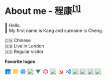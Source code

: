 <h1>About me - 程康<sup><a href="https://translate.google.com/#view=home&op=translate&sl=zh-CN&tl=en&text=%E7%A8%8B%E5%BA%B7" alt="How to pronounce 程康">[1]</a></sup></h1>

💬 Hello. <br/>💬 My first name is Kang and surname is Cheng.

🇨🇳 Chinese <br/>🇬🇧 Live in London <br/>🇺🇸 Regular visitor

<strong>Favorite logos</strong>

<p>
  <img src="https://raw.githubusercontent.com/PKief/vscode-material-icon-theme/master/icons/typescript.svg" width="20" height="20" />
  <img src="https://raw.githubusercontent.com/PKief/vscode-material-icon-theme/master/icons/javascript.svg" width="20" height="20" />
  <img src="https://raw.githubusercontent.com/PKief/vscode-material-icon-theme/master/icons/react_ts.svg" width="20" height="20" />
  <img src="https://redux.js.org/img/redux.svg" width="20" height="20" />
  <img src="https://raw.githubusercontent.com/PKief/vscode-material-icon-theme/master/icons/vue.svg" width="20" height="20" />
  <img src="https://raw.githubusercontent.com/PKief/vscode-material-icon-theme/master/icons/graphql.svg" width="20" height="20" />
  <img src="https://firebase.google.com/downloads/brand-guidelines/SVG/logo-logomark.svg" width="20" height="20" />
  <img src="https://raw.githubusercontent.com/PKief/vscode-material-icon-theme/master/icons/swift.svg" width="20" height="20" />
  <img src="https://raw.githubusercontent.com/PKief/vscode-material-icon-theme/master/icons/vscode.svg" width="20" height="20" />
  <img src="https://gw.alipayobjects.com/zos/rmsportal/KDpgvguMpGfqaHPjicRK.svg" width="20" height="20" />
  <img src="https://material-ui.com/static/logo_raw.svg" width="20" height="20" />
  <img src="https://cdn.sstatic.net/Sites/stackoverflow/company/Img/logos/so/so-icon.svg?v=f13ebeedfa9e" width="20" height="20" />
  <img src="https://image.flaticon.com/icons/svg/2111/2111432.svg" width="20" height="20" />
</p>

